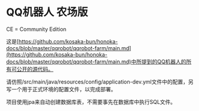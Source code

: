# QQ机器人 农场版

CE = Community Edition

这是[https://github.com/kosaka-bun/honoka-docs/blob/master/qqrobot/qqrobot-farm/main.md](https://github.com/kosaka-bun/honoka-docs/blob/master/qqrobot/qqrobot-farm/main.md)中所提到的QQ机器人的所有可公开的源代码。

请仿照/src/main/java/resources/config/application-dev.yml文件中的配置，另写一个用于正式环境的配置文件，以完成部署。

项目使用jpa来自动创建数据库表，不需要事先在数据库中执行SQL文件。